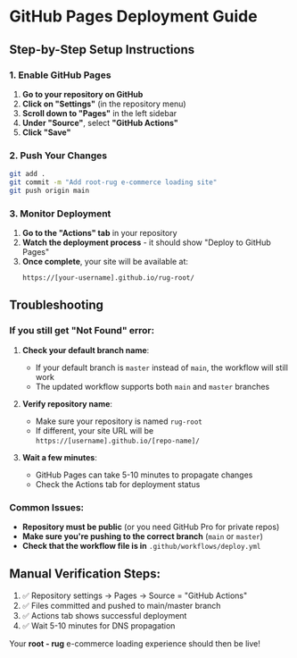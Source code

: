 # GitHub Pages Deployment Guide

## Step-by-Step Setup Instructions

### 1. Enable GitHub Pages
1. **Go to your repository on GitHub**
2. **Click on "Settings"** (in the repository menu)
3. **Scroll down to "Pages"** in the left sidebar
4. **Under "Source"**, select **"GitHub Actions"**
5. **Click "Save"**

### 2. Push Your Changes
```bash
git add .
git commit -m "Add root-rug e-commerce loading site"
git push origin main
```

### 3. Monitor Deployment
1. **Go to the "Actions" tab** in your repository
2. **Watch the deployment process** - it should show "Deploy to GitHub Pages"
3. **Once complete**, your site will be available at:
   ```
   https://[your-username].github.io/rug-root/
   ```

## Troubleshooting

### If you still get "Not Found" error:
1. **Check your default branch name**:
   - If your default branch is `master` instead of `main`, the workflow will still work
   - The updated workflow supports both `main` and `master` branches

2. **Verify repository name**:
   - Make sure your repository is named `rug-root`
   - If different, your site URL will be `https://[username].github.io/[repo-name]/`

3. **Wait a few minutes**:
   - GitHub Pages can take 5-10 minutes to propagate changes
   - Check the Actions tab for deployment status

### Common Issues:
- **Repository must be public** (or you need GitHub Pro for private repos)
- **Make sure you're pushing to the correct branch** (`main` or `master`)
- **Check that the workflow file is in** `.github/workflows/deploy.yml`

## Manual Verification Steps:
1. ✅ Repository settings → Pages → Source = "GitHub Actions" 
2. ✅ Files committed and pushed to main/master branch
3. ✅ Actions tab shows successful deployment
4. ✅ Wait 5-10 minutes for DNS propagation

Your **root - rug** e-commerce loading experience should then be live!